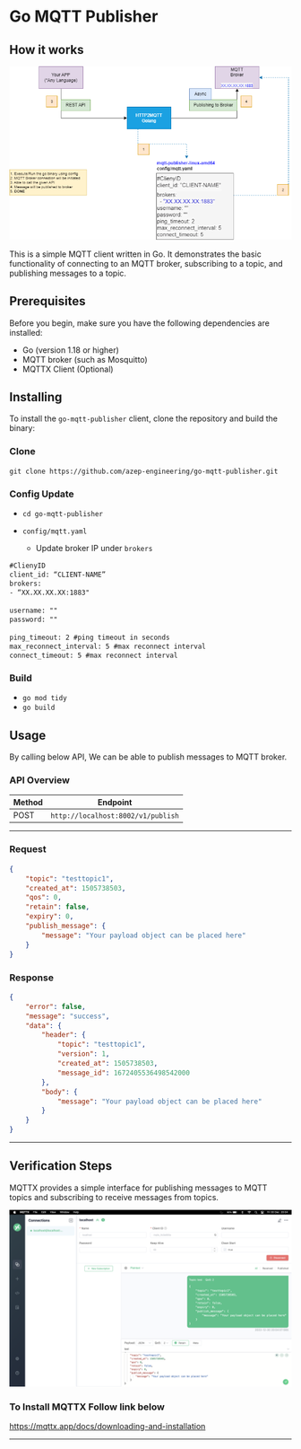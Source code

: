 
# Go MQTT Publisher

## How it works

![A screenshot of my MQTT publisher](MQTT.png)

This is a simple MQTT client written in Go. It demonstrates the basic functionality of connecting to an MQTT broker, subscribing to a topic, and publishing messages to a topic.

## Prerequisites

Before you begin, make sure you have the following dependencies are installed:

- Go (version 1.18 or higher)
- MQTT broker (such as Mosquitto)
- MQTTX Client (Optional)

## Installing

To install the `go-mqtt-publisher` client, clone the repository and build the binary:

### Clone
```
git clone https://github.com/azep-engineering/go-mqtt-publisher.git
```

### Config Update
- `cd go-mqtt-publisher`

- `config/mqtt.yaml`
	- Update broker IP under `brokers`
```
#ClienyID  
client_id: “CLIENT-NAME”
brokers:  
- “XX.XX.XX.XX:1883" 
 
username: ""
password: "" 

ping_timeout: 2 #ping timeout in seconds  
max_reconnect_interval: 5 #max reconnect interval  
connect_timeout: 5 #max reconnect interval
```
### Build
- `go mod tidy`
-  `go build`


## Usage
By calling below API, We can be able to publish messages to MQTT broker.

### API Overview

| Method| Endpoint|
|---|---|
|POST|  `http://localhost:8002/v1/publish` |

___

### Request

```json
{
    "topic": "testtopic1",
    "created_at": 1505738503,
    "qos": 0,
    "retain": false,
    "expiry": 0,
    "publish_message": {
        "message": "Your payload object can be placed here"
    }
}
```

### Response

```json
{
    "error": false,
    "message": "success",
    "data": {
        "header": {
            "topic": "testtopic1",
            "version": 1,
            "created_at": 1505738503,
            "message_id": 1672405536498542000
        },
        "body": {
            "message": "Your payload object can be placed here"
        }
    }
}
```

---

## Verification Steps

MQTTX provides a simple interface for publishing messages to MQTT topics and subscribing to receive messages from topics.

![ MQTTX ](MQTTX.png)

### To Install MQTTX Follow link below

https://mqttx.app/docs/downloading-and-installation

---